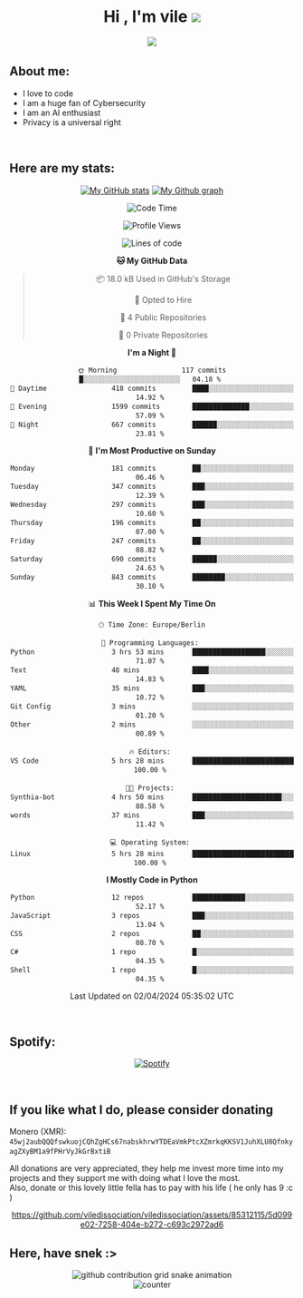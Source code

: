 <h1 align="center">Hi , I'm vile <img src="https://media.giphy.com/media/hvRJCLFzcasrR4ia7z/giphy.gif" width="35"></h1>
<p align="center">
  <a href="https://github.com/viledissociation"><img src="https://readme-typing-svg.demolab.com?font=Roboto+Mono&weight=300&size=28&duration=4000&pause=100&color=C109F7&center=true&vCenter=true&width=580&height=127&lines=I'm+a+programmer;I'm+an+AI+enthusiast;I'm+a+big+fan+of+Neural+Networks;I'm+interested+in+Computer+Science;I+love+Cybersecurity;By+the+way+I+use+Arch+%F0%9F%92%80"></a>
</p>

## About me:

- I love to code
- I am a huge fan of Cybersecurity
- I am an AI enthusiast
- Privacy is a universal right

<br>

## Here are my stats:

<div align="center">
    
 [![My GitHub stats](https://github-readme-stats.vercel.app/api?username=vilev0&count_private=true&show_icons=true&theme=radical)](https://github.com/vilev0)
 [![My Github graph](http://github-profile-summary-cards.vercel.app/api/cards/profile-details?username=vilev0&theme=radical)](https://github.com/vilev0)

<!--START_SECTION:waka-->
![Code Time](http://img.shields.io/badge/Code%20Time-270%20hrs%205%20mins-blue)

![Profile Views](http://img.shields.io/badge/Profile%20Views-7-blue)

![Lines of code](https://img.shields.io/badge/From%20Hello%20World%20I%27ve%20Written-170.5%20thousand%20lines%20of%20code-blue)

**🐱 My GitHub Data** 

> 📦 18.0 kB Used in GitHub's Storage 
 > 
> 💼 Opted to Hire
 > 
> 📜 4 Public Repositories 
 > 
> 🔑 0 Private Repositories 
 > 
**I'm a Night 🦉** 

```text
🌞 Morning                117 commits         █░░░░░░░░░░░░░░░░░░░░░░░░   04.18 % 
🌆 Daytime                418 commits         ████░░░░░░░░░░░░░░░░░░░░░   14.92 % 
🌃 Evening                1599 commits        ██████████████░░░░░░░░░░░   57.09 % 
🌙 Night                  667 commits         ██████░░░░░░░░░░░░░░░░░░░   23.81 % 
```
📅 **I'm Most Productive on Sunday** 

```text
Monday                   181 commits         ██░░░░░░░░░░░░░░░░░░░░░░░   06.46 % 
Tuesday                  347 commits         ███░░░░░░░░░░░░░░░░░░░░░░   12.39 % 
Wednesday                297 commits         ███░░░░░░░░░░░░░░░░░░░░░░   10.60 % 
Thursday                 196 commits         ██░░░░░░░░░░░░░░░░░░░░░░░   07.00 % 
Friday                   247 commits         ██░░░░░░░░░░░░░░░░░░░░░░░   08.82 % 
Saturday                 690 commits         ██████░░░░░░░░░░░░░░░░░░░   24.63 % 
Sunday                   843 commits         ████████░░░░░░░░░░░░░░░░░   30.10 % 
```


📊 **This Week I Spent My Time On** 

```text
🕑︎ Time Zone: Europe/Berlin

💬 Programming Languages: 
Python                   3 hrs 53 mins       ██████████████████░░░░░░░   71.07 % 
Text                     48 mins             ████░░░░░░░░░░░░░░░░░░░░░   14.83 % 
YAML                     35 mins             ███░░░░░░░░░░░░░░░░░░░░░░   10.72 % 
Git Config               3 mins              ░░░░░░░░░░░░░░░░░░░░░░░░░   01.20 % 
Other                    2 mins              ░░░░░░░░░░░░░░░░░░░░░░░░░   00.89 % 

🔥 Editors: 
VS Code                  5 hrs 28 mins       █████████████████████████   100.00 % 

🐱‍💻 Projects: 
Synthia-bot              4 hrs 50 mins       ██████████████████████░░░   88.58 % 
words                    37 mins             ███░░░░░░░░░░░░░░░░░░░░░░   11.42 % 

💻 Operating System: 
Linux                    5 hrs 28 mins       █████████████████████████   100.00 % 
```

**I Mostly Code in Python** 

```text
Python                   12 repos            █████████████░░░░░░░░░░░░   52.17 % 
JavaScript               3 repos             ███░░░░░░░░░░░░░░░░░░░░░░   13.04 % 
CSS                      2 repos             ██░░░░░░░░░░░░░░░░░░░░░░░   08.70 % 
C#                       1 repo              █░░░░░░░░░░░░░░░░░░░░░░░░   04.35 % 
Shell                    1 repo              █░░░░░░░░░░░░░░░░░░░░░░░░   04.35 % 
```




 Last Updated on 02/04/2024 05:35:02 UTC
<!--END_SECTION:waka-->
</div>
<br>

## Spotify:

<div align="center">

[![Spotify](https://whois-hoeless.vercel.app/api/spotify?background_color=0d1117&border_color=090d13)](https://open.spotify.com/user/heanchenhorst)
</div>

<br>

## If you like what I do, please consider donating

Monero (XMR): ```45wj2aubQQQfswkuojCQhZgHCs67nabskhrwYTDEaVmkPtcXZmrkqKKSV1JuhXLU8QfnkyagZXyBM1a9fPHrVyJkGrBxtiB```

All donations are very appreciated, they help me invest more time into my projects and they support me with doing what I love the most.  
Also, donate or this lovely little fella has to pay with his life (  he only has 9 :c  )

<div align="center">


https://github.com/viledissociation/viledissociation/assets/85312115/5d099e02-7258-404e-b272-c693c2972ad6


</div>

## Here, have snek :>
<div align="center">
<picture>
  <source media="(prefers-color-scheme: dark)" srcset="https://raw.githubusercontent.com/vilev0/vilev0/output/github-contribution-grid-snake-dark.svg">
  <source media="(prefers-color-scheme: light)" srcset="https://raw.githubusercontent.com/vilev0/vilev0/output/github-contribution-grid-snake.svg">
  <img alt="github contribution grid snake animation" src="https://raw.githubusercontent.com/vilev0/vilev0/output/github-contribution-grid-snake.svg">
</div>

<div align="center">
  <img src="https://moe-counter.glitch.me/get/@hoeless_count?theme=rule34" alt="counter" />
</div>
